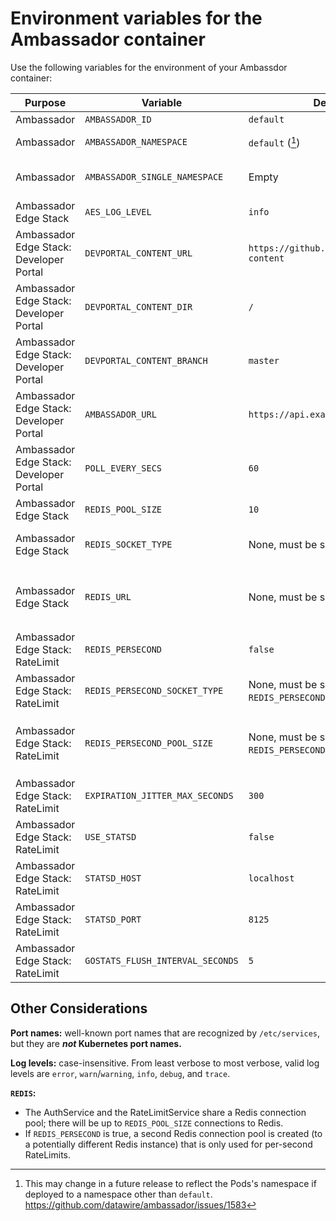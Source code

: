 # Environment variables for the Ambassador container

Use the following variables for the environment of your Ambassdor container:

| Purpose                                 | Variable                         | Default value                                     | Value type                                                                    |
|-----------------------------------------|----------------------------------|---------------------------------------------------|-------------------------------------------------------------------------------|
| Ambassador                              | `AMBASSADOR_ID`                  | `default`                                         | Plain string                                                                  |
| Ambassador                              | `AMBASSADOR_NAMESPACE`           | `default` ([^1])                                  | Kubernetes namespace                                                          |
| Ambassador                              | `AMBASSADOR_SINGLE_NAMESPACE`    | Empty                                             | Boolean; non-empty=true, empty=false                                          |
| Ambassador Edge Stack                   | `AES_LOG_LEVEL`                  | `info`                                            | Log level                                                                     |
| Ambassador Edge Stack: Developer Portal | `DEVPORTAL_CONTENT_URL`          | `https://github.com/datawire/devportal-content`   | git-remote URL                                                                |
| Ambassador Edge Stack: Developer Portal | `DEVPORTAL_CONTENT_DIR`          | `/`                                               | Rooted Git directory                                                          |
| Ambassador Edge Stack: Developer Portal | `DEVPORTAL_CONTENT_BRANCH`       | `master`                                          | Git branch name                                                               |
| Ambassador Edge Stack: Developer Portal | `AMBASSADOR_URL`                 | `https://api.example.com`                         | URL                                                                           |
| Ambassador Edge Stack: Developer Portal | `POLL_EVERY_SECS`                | `60`                                              | Integer                                                                       |
| Ambassador Edge Stack                   | `REDIS_POOL_SIZE`                | `10`                                              | Integer                                                                       |
| Ambassador Edge Stack                   | `REDIS_SOCKET_TYPE`              | None, must be set manually                        | Go network such as `tcp` or `unix`; see [Go `net.Dial`][]                     |
| Ambassador Edge Stack                   | `REDIS_URL`                      | None, must be set manually                        | Go network address; for TCP this is a `host:port` pair; see [Go `net.Dial`][] |
| Ambassador Edge Stack: RateLimit        | `REDIS_PERSECOND`                | `false`                                           | Boolean; [Go `strconv.ParseBool`][]                                           |
| Ambassador Edge Stack: RateLimit        | `REDIS_PERSECOND_SOCKET_TYPE`    | None, must be set manually (if `REDIS_PERSECOND`) | Go network such as `tcp` or `unix`; see [Go `net.Dial`][]                     |
| Ambassador Edge Stack: RateLimit        | `REDIS_PERSECOND_POOL_SIZE`      | None, must be set manually (if `REDIS_PERSECOND`) | Go network address; for TCP this is a `host:port` pair; see [Go `net.Dial`][] |
| Ambassador Edge Stack: RateLimit        | `EXPIRATION_JITTER_MAX_SECONDS`  | `300`                                             | Integer                                                                       |
| Ambassador Edge Stack: RateLimit        | `USE_STATSD`                     | `false`                                           | Boolean; [Go `strconv.ParseBool`][]                                           |
| Ambassador Edge Stack: RateLimit        | `STATSD_HOST`                    | `localhost`                                       | Hostname                                                                      |
| Ambassador Edge Stack: RateLimit        | `STATSD_PORT`                    | `8125`                                            | Integer                                                                       |
| Ambassador Edge Stack: RateLimit        | `GOSTATS_FLUSH_INTERVAL_SECONDS` | `5`                                               | Integer                                                                       |

## Other Considerations

**Port names:** well-known port names that are recognized by `/etc/services`, but they are ***not* Kubernetes port names.**

**Log levels:** case-insensitive. From least verbose to most verbose, valid log levels are `error`, `warn`/`warning`, `info`, `debug`, and `trace`.

**`REDIS`:**

* The AuthService and the RateLimitService share a Redis connection pool; there will be up to `REDIS_POOL_SIZE` connections to Redis.
* If `REDIS_PERSECOND` is true, a second Redis connection pool is created (to a potentially different Redis instance) that is only used for per-second RateLimits.


[^1]: This may change in a future release to reflect the Pods's
    namespace if deployed to a namespace other than `default`.
    https://github.com/datawire/ambassador/issues/1583

[Go `net.Dial`]: https://golang.org/pkg/net/#Dial
[Go `strconv.ParseBool`]: https://golang.org/pkg/strconv/#ParseBool
